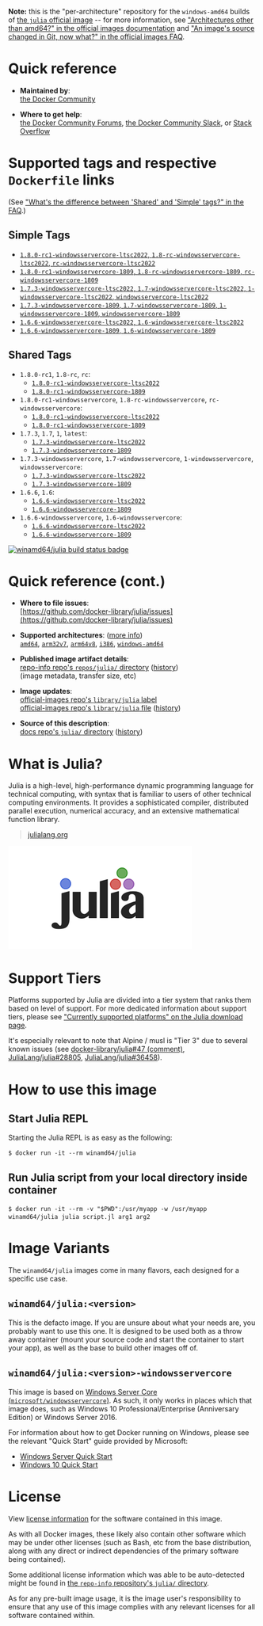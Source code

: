 <!--

********************************************************************************

WARNING:

    DO NOT EDIT "julia/README.md"

    IT IS AUTO-GENERATED

    (from the other files in "julia/" combined with a set of templates)

********************************************************************************

-->

**Note:** this is the "per-architecture" repository for the `windows-amd64` builds of [the `julia` official image](https://hub.docker.com/_/julia) -- for more information, see ["Architectures other than amd64?" in the official images documentation](https://github.com/docker-library/official-images#architectures-other-than-amd64) and ["An image's source changed in Git, now what?" in the official images FAQ](https://github.com/docker-library/faq#an-images-source-changed-in-git-now-what).

# Quick reference

-	**Maintained by**:  
	[the Docker Community](https://github.com/docker-library/julia)

-	**Where to get help**:  
	[the Docker Community Forums](https://forums.docker.com/), [the Docker Community Slack](https://dockr.ly/slack), or [Stack Overflow](https://stackoverflow.com/search?tab=newest&q=docker)

# Supported tags and respective `Dockerfile` links

(See ["What's the difference between 'Shared' and 'Simple' tags?" in the FAQ](https://github.com/docker-library/faq#whats-the-difference-between-shared-and-simple-tags).)

## Simple Tags

-	[`1.8.0-rc1-windowsservercore-ltsc2022`, `1.8-rc-windowsservercore-ltsc2022`, `rc-windowsservercore-ltsc2022`](https://github.com/docker-library/julia/blob/3eb14343427c06437c5eda730ce8df1aeff5eb36/1.8-rc/windows/windowsservercore-ltsc2022/Dockerfile)
-	[`1.8.0-rc1-windowsservercore-1809`, `1.8-rc-windowsservercore-1809`, `rc-windowsservercore-1809`](https://github.com/docker-library/julia/blob/3eb14343427c06437c5eda730ce8df1aeff5eb36/1.8-rc/windows/windowsservercore-1809/Dockerfile)
-	[`1.7.3-windowsservercore-ltsc2022`, `1.7-windowsservercore-ltsc2022`, `1-windowsservercore-ltsc2022`, `windowsservercore-ltsc2022`](https://github.com/docker-library/julia/blob/49b9c7c10d6ccc0360c3f1cd15b3236e6658d411/1.7/windows/windowsservercore-ltsc2022/Dockerfile)
-	[`1.7.3-windowsservercore-1809`, `1.7-windowsservercore-1809`, `1-windowsservercore-1809`, `windowsservercore-1809`](https://github.com/docker-library/julia/blob/49b9c7c10d6ccc0360c3f1cd15b3236e6658d411/1.7/windows/windowsservercore-1809/Dockerfile)
-	[`1.6.6-windowsservercore-ltsc2022`, `1.6-windowsservercore-ltsc2022`](https://github.com/docker-library/julia/blob/9d32c41fdfcd4261e9fadc85a75040b01aa1f557/1.6/windows/windowsservercore-ltsc2022/Dockerfile)
-	[`1.6.6-windowsservercore-1809`, `1.6-windowsservercore-1809`](https://github.com/docker-library/julia/blob/9d32c41fdfcd4261e9fadc85a75040b01aa1f557/1.6/windows/windowsservercore-1809/Dockerfile)

## Shared Tags

-	`1.8.0-rc1`, `1.8-rc`, `rc`:
	-	[`1.8.0-rc1-windowsservercore-ltsc2022`](https://github.com/docker-library/julia/blob/3eb14343427c06437c5eda730ce8df1aeff5eb36/1.8-rc/windows/windowsservercore-ltsc2022/Dockerfile)
	-	[`1.8.0-rc1-windowsservercore-1809`](https://github.com/docker-library/julia/blob/3eb14343427c06437c5eda730ce8df1aeff5eb36/1.8-rc/windows/windowsservercore-1809/Dockerfile)
-	`1.8.0-rc1-windowsservercore`, `1.8-rc-windowsservercore`, `rc-windowsservercore`:
	-	[`1.8.0-rc1-windowsservercore-ltsc2022`](https://github.com/docker-library/julia/blob/3eb14343427c06437c5eda730ce8df1aeff5eb36/1.8-rc/windows/windowsservercore-ltsc2022/Dockerfile)
	-	[`1.8.0-rc1-windowsservercore-1809`](https://github.com/docker-library/julia/blob/3eb14343427c06437c5eda730ce8df1aeff5eb36/1.8-rc/windows/windowsservercore-1809/Dockerfile)
-	`1.7.3`, `1.7`, `1`, `latest`:
	-	[`1.7.3-windowsservercore-ltsc2022`](https://github.com/docker-library/julia/blob/49b9c7c10d6ccc0360c3f1cd15b3236e6658d411/1.7/windows/windowsservercore-ltsc2022/Dockerfile)
	-	[`1.7.3-windowsservercore-1809`](https://github.com/docker-library/julia/blob/49b9c7c10d6ccc0360c3f1cd15b3236e6658d411/1.7/windows/windowsservercore-1809/Dockerfile)
-	`1.7.3-windowsservercore`, `1.7-windowsservercore`, `1-windowsservercore`, `windowsservercore`:
	-	[`1.7.3-windowsservercore-ltsc2022`](https://github.com/docker-library/julia/blob/49b9c7c10d6ccc0360c3f1cd15b3236e6658d411/1.7/windows/windowsservercore-ltsc2022/Dockerfile)
	-	[`1.7.3-windowsservercore-1809`](https://github.com/docker-library/julia/blob/49b9c7c10d6ccc0360c3f1cd15b3236e6658d411/1.7/windows/windowsservercore-1809/Dockerfile)
-	`1.6.6`, `1.6`:
	-	[`1.6.6-windowsservercore-ltsc2022`](https://github.com/docker-library/julia/blob/9d32c41fdfcd4261e9fadc85a75040b01aa1f557/1.6/windows/windowsservercore-ltsc2022/Dockerfile)
	-	[`1.6.6-windowsservercore-1809`](https://github.com/docker-library/julia/blob/9d32c41fdfcd4261e9fadc85a75040b01aa1f557/1.6/windows/windowsservercore-1809/Dockerfile)
-	`1.6.6-windowsservercore`, `1.6-windowsservercore`:
	-	[`1.6.6-windowsservercore-ltsc2022`](https://github.com/docker-library/julia/blob/9d32c41fdfcd4261e9fadc85a75040b01aa1f557/1.6/windows/windowsservercore-ltsc2022/Dockerfile)
	-	[`1.6.6-windowsservercore-1809`](https://github.com/docker-library/julia/blob/9d32c41fdfcd4261e9fadc85a75040b01aa1f557/1.6/windows/windowsservercore-1809/Dockerfile)

[![winamd64/julia build status badge](https://img.shields.io/jenkins/s/https/doi-janky.infosiftr.net/job/multiarch/job/windows-amd64/job/julia.svg?label=winamd64/julia%20%20build%20job)](https://doi-janky.infosiftr.net/job/multiarch/job/windows-amd64/job/julia/)

# Quick reference (cont.)

-	**Where to file issues**:  
	[https://github.com/docker-library/julia/issues](https://github.com/docker-library/julia/issues)

-	**Supported architectures**: ([more info](https://github.com/docker-library/official-images#architectures-other-than-amd64))  
	[`amd64`](https://hub.docker.com/r/amd64/julia/), [`arm32v7`](https://hub.docker.com/r/arm32v7/julia/), [`arm64v8`](https://hub.docker.com/r/arm64v8/julia/), [`i386`](https://hub.docker.com/r/i386/julia/), [`windows-amd64`](https://hub.docker.com/r/winamd64/julia/)

-	**Published image artifact details**:  
	[repo-info repo's `repos/julia/` directory](https://github.com/docker-library/repo-info/blob/master/repos/julia) ([history](https://github.com/docker-library/repo-info/commits/master/repos/julia))  
	(image metadata, transfer size, etc)

-	**Image updates**:  
	[official-images repo's `library/julia` label](https://github.com/docker-library/official-images/issues?q=label%3Alibrary%2Fjulia)  
	[official-images repo's `library/julia` file](https://github.com/docker-library/official-images/blob/master/library/julia) ([history](https://github.com/docker-library/official-images/commits/master/library/julia))

-	**Source of this description**:  
	[docs repo's `julia/` directory](https://github.com/docker-library/docs/tree/master/julia) ([history](https://github.com/docker-library/docs/commits/master/julia))

# What is Julia?

Julia is a high-level, high-performance dynamic programming language for technical computing, with syntax that is familiar to users of other technical computing environments. It provides a sophisticated compiler, distributed parallel execution, numerical accuracy, and an extensive mathematical function library.

> [julialang.org](http://julialang.org/)

![logo](https://raw.githubusercontent.com/docker-library/docs/520519ad7db3ea9fd5d3590e836c839a0ffd6f19/julia/logo.png)

# Support Tiers

Platforms supported by Julia are divided into a tier system that ranks them based on level of support. For more dedicated information about support tiers, please see ["Currently supported platforms" on the Julia download page](https://julialang.org/downloads/#currently_supported_platforms).

It's especially relevant to note that Alpine / musl is "Tier 3" due to several known issues (see [docker-library/julia#47 (comment)](https://github.com/docker-library/julia/pull/47#issuecomment-652661869), [JuliaLang/julia#28805](https://github.com/JuliaLang/julia/issues/28805), [JuliaLang/julia#36458](https://github.com/JuliaLang/julia/issues/36458)).

# How to use this image

## Start Julia REPL

Starting the Julia REPL is as easy as the following:

```console
$ docker run -it --rm winamd64/julia
```

## Run Julia script from your local directory inside container

```console
$ docker run -it --rm -v "$PWD":/usr/myapp -w /usr/myapp winamd64/julia julia script.jl arg1 arg2
```

# Image Variants

The `winamd64/julia` images come in many flavors, each designed for a specific use case.

## `winamd64/julia:<version>`

This is the defacto image. If you are unsure about what your needs are, you probably want to use this one. It is designed to be used both as a throw away container (mount your source code and start the container to start your app), as well as the base to build other images off of.

## `winamd64/julia:<version>-windowsservercore`

This image is based on [Windows Server Core (`microsoft/windowsservercore`)](https://hub.docker.com/r/microsoft/windowsservercore/). As such, it only works in places which that image does, such as Windows 10 Professional/Enterprise (Anniversary Edition) or Windows Server 2016.

For information about how to get Docker running on Windows, please see the relevant "Quick Start" guide provided by Microsoft:

-	[Windows Server Quick Start](https://msdn.microsoft.com/en-us/virtualization/windowscontainers/quick_start/quick_start_windows_server)
-	[Windows 10 Quick Start](https://msdn.microsoft.com/en-us/virtualization/windowscontainers/quick_start/quick_start_windows_10)

# License

View [license information](http://julialang.org/) for the software contained in this image.

As with all Docker images, these likely also contain other software which may be under other licenses (such as Bash, etc from the base distribution, along with any direct or indirect dependencies of the primary software being contained).

Some additional license information which was able to be auto-detected might be found in [the `repo-info` repository's `julia/` directory](https://github.com/docker-library/repo-info/tree/master/repos/julia).

As for any pre-built image usage, it is the image user's responsibility to ensure that any use of this image complies with any relevant licenses for all software contained within.
